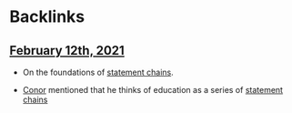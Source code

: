 
# Backlinks
## [February 12th, 2021](<February 12th, 2021.md>)
- On the foundations of [statement chains](<statement chains.md>).

- [Conor](<Conor.md>) mentioned that he thinks of education as a series of [statement chains](<statement chains.md>)

